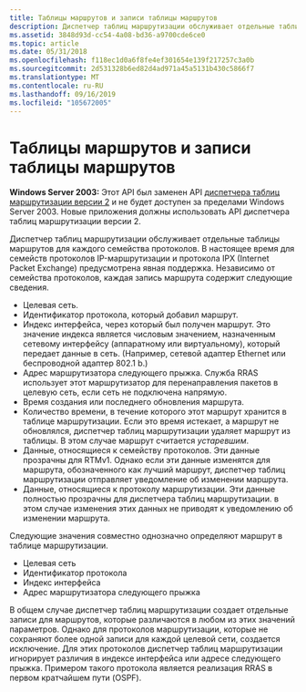 ```yaml
---
title: Таблицы маршрутов и записи таблицы маршрутов
description: Диспетчер таблиц маршрутизации обслуживает отдельные таблицы маршрутов для каждого семейства протоколов.
ms.assetid: 3848d93d-cc54-4a08-bd36-a9700cde6ce0
ms.topic: article
ms.date: 05/31/2018
ms.openlocfilehash: f118ec1d0a6f8fe4ef301654e139f217257c3a0b
ms.sourcegitcommit: 2d531328b6ed82d4ad971a45a5131b430c5866f7
ms.translationtype: MT
ms.contentlocale: ru-RU
ms.lasthandoff: 09/16/2019
ms.locfileid: "105672005"
---
```

# <a name="route-tables-and-route-table-entries"></a>Таблицы маршрутов и записи таблицы маршрутов

**Windows Server 2003:** Этот API был заменен API [диспетчера таблиц маршрутизации версии 2](about-routing-table-manager-version-2.md) и не будет доступен за пределами Windows Server 2003. Новые приложения должны использовать API диспетчера таблиц маршрутизации версии 2.

Диспетчер таблиц маршрутизации обслуживает отдельные таблицы маршрутов для каждого семейства протоколов. В настоящее время для семейств протоколов IP-маршрутизации и протокола IPX (Internet Packet Exchange) предусмотрена явная поддержка. Независимо от семейства протоколов, каждая запись маршрута содержит следующие сведения.

-   Целевая сеть.
-   Идентификатор протокола, который добавил маршрут.
-   Индекс интерфейса, через который был получен маршрут. Это значение индекса является числовым значением, назначенным сетевому интерфейсу (аппаратному или виртуальному), который передает данные в сеть. (Например, сетевой адаптер Ethernet или беспроводной адаптер 802.1 b.)
-   Адрес маршрутизатора следующего прыжка. Служба RRAS использует этот маршрутизатор для перенаправления пакетов в целевую сеть, если сеть не подключена напрямую.
-   Время создания или последнего обновления маршрута.
-   Количество времени, в течение которого этот маршрут хранится в таблице маршрутизации. Если это время истекает, а маршрут не обновлялся, диспетчер таблиц маршрутизации удаляет маршрут из таблицы. В этом случае маршрут считается *устаревшим*.
-   Данные, относящиеся к семейству протоколов. Эти данные прозрачны для RTMv1. Однако если эти данные изменятся для маршрута, обозначенного как лучший маршрут, диспетчер таблиц маршрутизации отправляет уведомление об изменении маршрута.
-   Данные, относящиеся к протоколу маршрутизации. Эти данные полностью прозрачны для диспетчера таблиц маршрутизации. в этом случае изменения этих данных не приводят к уведомлению об изменении маршрута.

Следующие значения совместно однозначно определяют маршрут в таблице маршрутизации.

-   Целевая сеть
-   Идентификатор протокола
-   Индекс интерфейса
-   Адрес маршрутизатора следующего прыжка

В общем случае диспетчер таблиц маршрутизации создает отдельные записи для маршрутов, которые различаются в любом из этих значений параметров. Однако для протоколов маршрутизации, которые не сохраняют более одной записи для каждой целевой сети, создается исключение. Для этих протоколов диспетчер таблиц маршрутизации игнорирует различия в индексе интерфейса или адресе следующего прыжка. Примером такого протокола является реализация RRAS в первом кратчайшем пути (OSPF).

 

 




